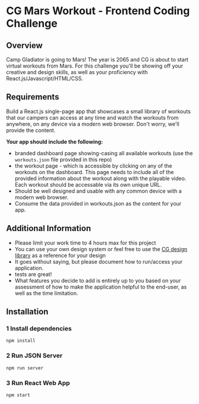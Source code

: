 # CG Mars Workout - Frontend Coding Challenge

## Overview

Camp Gladiator is going to Mars! The year is 2065 and CG is about to start virtual workouts from Mars. For this challenge you'll be showing off your creative and design skills, as well as your proficiency with React.js/Javascript/HTML/CSS.

## Requirements

Build a React.js single-page app that showcases a small library of workouts that our campers can access at any time and watch the workouts from anywhere, on any device via a modern web browser. Don't worry, we'll provide the content.

**Your app should include the following:**

- branded dashboard page showing-casing all available workouts (use the `workouts.json` file provided in this repo)
- the workout page - which is accessible by clicking on any of the workouts on the dashboard. This page needs to include all of the provided information about the workout along with the playable video. Each workout should be accessable via its own unique URL.
- Should be well designed and usable with any common device with a modern web browser.
- Consume the data provided in workouts.json as the content for your app.

## Additional Information

- Please limit your work time to 4 hours max for this project
- You can use your own design system or feel free to use the [CG design library](https://bit.cloud/campgladiator/cgui-core) as a reference for your design
- It goes without saying, but please document how to run/access your application.
- tests are great!
- What features you decide to add is entirely up to you based on your assessment of how to make the application helpful to the end-user, as well as the time limitation.

## Installation

### 1 Install dependencies
`npm install`

### 2 Run JSON Server
`npm run server`

### 3 Run React Web App
`npm start`